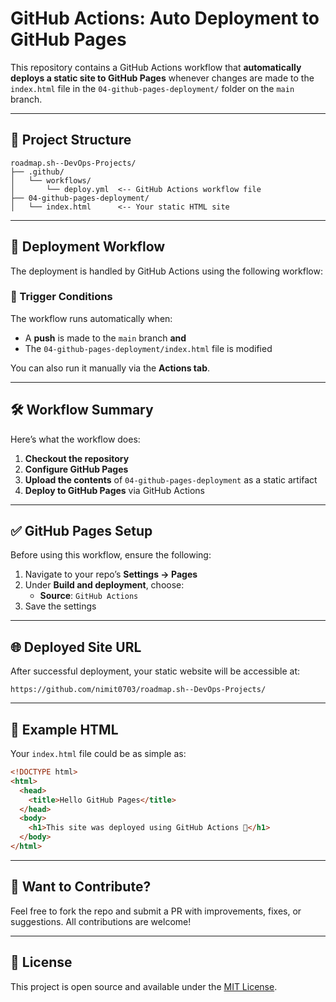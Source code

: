 
# GitHub Actions: Auto Deployment to GitHub Pages

This repository contains a GitHub Actions workflow that **automatically deploys a static site to GitHub Pages** whenever changes are made to the `index.html` file in the `04-github-pages-deployment/` folder on the `main` branch.

---

## 📂 Project Structure

```
roadmap.sh--DevOps-Projects/
├── .github/
│   └── workflows/
│       └── deploy.yml  <-- GitHub Actions workflow file
├── 04-github-pages-deployment/
│   └── index.html      <-- Your static HTML site
```

---

## 🚀 Deployment Workflow

The deployment is handled by GitHub Actions using the following workflow:

### 🔁 Trigger Conditions

The workflow runs automatically when:
- A **push** is made to the `main` branch **and**
- The `04-github-pages-deployment/index.html` file is modified

You can also run it manually via the **Actions tab**.

---

## 🛠️ Workflow Summary

Here’s what the workflow does:

1. **Checkout the repository**
2. **Configure GitHub Pages**
3. **Upload the contents** of `04-github-pages-deployment` as a static artifact
4. **Deploy to GitHub Pages** via GitHub Actions

---

## ✅ GitHub Pages Setup

Before using this workflow, ensure the following:

1. Navigate to your repo’s **Settings → Pages**
2. Under **Build and deployment**, choose:
   - **Source**: `GitHub Actions`
3. Save the settings

---

## 🌐 Deployed Site URL

After successful deployment, your static website will be accessible at:

```
https://github.com/nimit0703/roadmap.sh--DevOps-Projects/
```

---

## 🧪 Example HTML

Your `index.html` file could be as simple as:

```html
<!DOCTYPE html>
<html>
  <head>
    <title>Hello GitHub Pages</title>
  </head>
  <body>
    <h1>This site was deployed using GitHub Actions 🚀</h1>
  </body>
</html>
```

---

## 💬 Want to Contribute?

Feel free to fork the repo and submit a PR with improvements, fixes, or suggestions. All contributions are welcome!

---

## 📄 License

This project is open source and available under the [MIT License](LICENSE).

